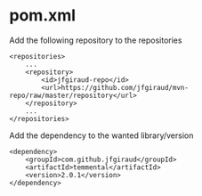 # pom.xml

Add the following repository to the repositories

    <repositories>
        ...
        <repository>
            <id>jfgiraud-repo</id>
            <url>https://github.com/jfgiraud/mvn-repo/raw/master/repository</url>
        </repository>
        ...
    </repositories>

Add the dependency to the wanted library/version

    <dependency>
        <groupId>com.github.jfgiraud</groupId>
        <artifactId>temmental</artifactId>
        <version>2.0.1</version>
    </dependency>

